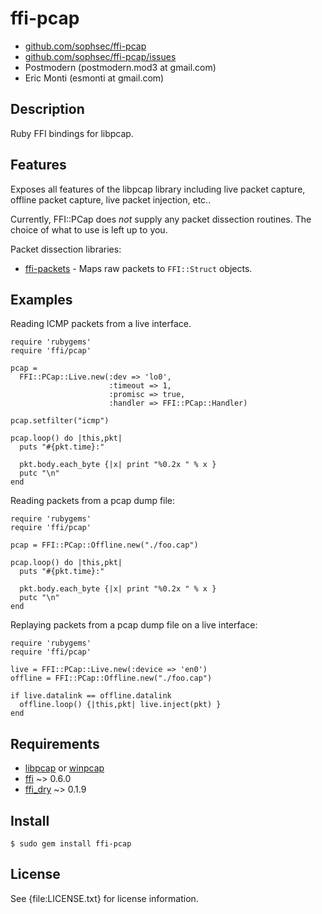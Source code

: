 # ffi-pcap

* [github.com/sophsec/ffi-pcap](http://github.com/sophsec/ffi-pcap/)
* [github.com/sophsec/ffi-pcap/issues](http://github.com/sophsec/ffi-pcap/issues)
* Postmodern (postmodern.mod3 at gmail.com)
* Eric Monti (esmonti at gmail.com)

## Description

Ruby FFI bindings for libpcap.

## Features

Exposes all features of the libpcap library including live packet capture, 
offline packet capture, live packet injection, etc..

Currently, FFI::PCap does _not_ supply any packet dissection routines. 
The choice of what to use is left up to you.

Packet dissection libraries:

* [ffi-packets](http://github.com/emonti/ffi-packets) - Maps raw packets to
  `FFI::Struct` objects.

## Examples

Reading ICMP packets from a live interface.

    require 'rubygems'
    require 'ffi/pcap'

    pcap =
      FFI::PCap::Live.new(:dev => 'lo0',
                          :timeout => 1,
                          :promisc => true,
                          :handler => FFI::PCap::Handler)

    pcap.setfilter("icmp")

    pcap.loop() do |this,pkt|
      puts "#{pkt.time}:"

      pkt.body.each_byte {|x| print "%0.2x " % x }
      putc "\n"
    end

Reading packets from a pcap dump file:

    require 'rubygems'
    require 'ffi/pcap'

    pcap = FFI::PCap::Offline.new("./foo.cap")

    pcap.loop() do |this,pkt|
      puts "#{pkt.time}:"

      pkt.body.each_byte {|x| print "%0.2x " % x }
      putc "\n"
    end

Replaying packets from a pcap dump file on a live interface:

    require 'rubygems'
    require 'ffi/pcap'

    live = FFI::PCap::Live.new(:device => 'en0')
    offline = FFI::PCap::Offline.new("./foo.cap")

    if live.datalink == offline.datalink
      offline.loop() {|this,pkt| live.inject(pkt) }
    end

## Requirements

* [libpcap](http://www.tcpdump.org/) or [winpcap](http://winpcap.org/)
* [ffi](http://github.com/ffi/ffi) ~> 0.6.0
* [ffi_dry](http://github.com/emonti/ffi_dry) ~> 0.1.9

## Install

    $ sudo gem install ffi-pcap

## License

See {file:LICENSE.txt} for license information.

